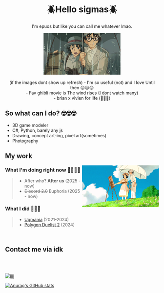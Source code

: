 <h1 align="center">🪲Hello sigmas🪲</h1>

<p align="center">I'm epuos but like you can call me whatever lmao.</p>

<p align="center">
  <img width="50%" height="50%" src="jkbhed.gif">
</p>

<div align="center">
  (if the images dont show up refresh)
  - I'm so useful (not) and I love Until then 😔😔😔<br>
  - Fav ghibli movie is The wind rises (I dont watch many)<br>
  - brian x vivien for life (🥀❌🪫)
</div>

<h2 align="center"></h2>

<h2>So what can I do? 🤓🤓🤓</h2>

- 3D game modeler 
- C#, Python, barely any js
- Drawing, concept art-ing, pixel art(sometimes)
- Photography

## My work

<img src = "bruuuuuhhhshafd.gif" width = "50%" align = right alt = "Not Emby01's profile picture">

### What I'm doing right now 🥀🥀🥀🥀  
> - After who? **After us** (2025 - now)  
> - ~~Discord 2.0~~ Euphoria (2025 - now)  

### What I did 🥶🥶🥶
> - [Ugmania](https://store.steampowered.com/app/2316310/Ugmania/) (2021-2024)  
> - [Polygon Duelist 2](https://erroneouscreationist.itch.io/polygon-duelist) (2024)

<br>

<p align="center">
  <h2>Contact me via idk</strong></h2> <br><br>
  
  <img src="https://github.com/user-attachments/assets/fcdc7f0f-3b7a-4673-a514-f41c965d61aa" alt="jjjj" height = "200"><br>
  
  [![Anurag's GitHub stats](https://github-readme-stats.vercel.app/api?username=Epuos&show_icons=true&theme=tokyonight&hide_border=true&count_private=true)](https://github.com/anuraghazra/github-readme-stats)
  
</p>
<!---->
